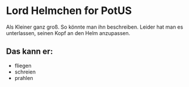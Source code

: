 # Lord Helmchen for PotUS

Als Kleiner ganz groß. So könnte man ihn beschreiben.
Leider hat man es unterlassen, seinen Kopf an den Helm anzupassen.

## Das kann er:
* fliegen
* schreien
* prahlen
